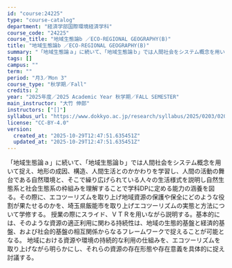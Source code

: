 ```yaml
---
id: "course:24225"
type: "course-catalog"
department: "経済学部国際環境経済学科"
course_code: "24225"
course_title: "地域生態論b ／ECO-REGIONAL GEOGRAPHY(B)"
title: "地域生態論b ／ECO-REGIONAL GEOGRAPHY(B)"
summary: "「地域生態論ａ」に続いて、「地域生態論ｂ」では人間社会をシステム概念を用いて捉え、地形の成因、構造、人間生活とのかかわりを学習し、人間の活動の舞台である自然環境と、そこで繰り広げられている人々の生活様式を説明し自然生態系と社会生態系の枠組み…"
tags: []
campus: ""
term: ""
period: "月3／Mon 3"
course_type: "秋学期／Fall"
credits: 2
year: "2025年度／2025 Academic Year 秋学期／FALL SEMESTER"
main_instructor: "大竹 伸郎"
instructors: ["[]"]
syllabus_url: "https://www.dokkyo.ac.jp/research/syllabus/2025/0203/0203_24225_ja_JP.html"
license: "CC-BY-4.0"
version:
  created_at: "2025-10-29T12:47:51.635451Z"
  updated_at: "2025-10-29T12:47:51.635451Z"
---
```

「地域生態論ａ」に続いて、「地域生態論ｂ」では人間社会をシステム概念を用いて捉え、地形の成因、構造、人間生活とのかかわりを学習し、人間の活動の舞台である自然環境と、そこで繰り広げられている人々の生活様式を説明し自然生態系と社会生態系の枠組みを理解することで学科DPに定める能力の涵養を図る。その際に、エコツーリズムを取り上げ地域資源の保護や保全にどのような役割が果たせるのかを、埼玉県飯能市を取り上げエコツーリズムの実態と方法について学修する。 授業の際にスライド、ＶＴＲを用いながら説明する。基本的には、そのような資源の適正利用に関わる持続性は、地域の生態的基盤と経済的基盤、および社会的基盤の相互関係からなるフレームワークで捉えることが可能となる。 地域における資源や環境の持続的な利用の仕組みを、エコツーリズムを取り上げながら明らかにし、それらの資源の存在形態や存在意義を具体的に捉え討議する。

